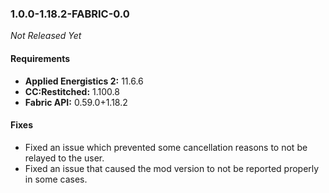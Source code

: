 ### 1.0.0-1.18.2-FABRIC-0.0

_Not Released Yet_

#### Requirements
- **Applied Energistics 2:** 11.6.6
- **CC:Restitched:** 1.100.8
- **Fabric API:** 0.59.0+1.18.2

#### Fixes

- Fixed an issue which prevented some cancellation reasons to not be relayed to
  the user.
- Fixed an issue that caused the mod version to not be reported properly in some
  cases.